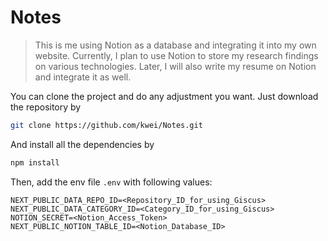 # Notes
> This is me using Notion as a database and integrating it into my own website. Currently, I plan to use Notion to store my research findings on various technologies. Later, I will also write my resume on Notion and integrate it as well.

You can clone the project and do any adjustment you want. Just download the repository by 
```bash
git clone https://github.com/kwei/Notes.git
```
And install all the dependencies by
```bash
npm install
```

Then, add the env file `.env` with following values:
```dotenv
NEXT_PUBLIC_DATA_REPO_ID=<Repository_ID_for_using_Giscus>
NEXT_PUBLIC_DATA_CATEGORY_ID=<Category_ID_for_using_Giscus>
NOTION_SECRET=<Notion_Access_Token>
NEXT_PUBLIC_NOTION_TABLE_ID=<Notion_Database_ID>
```
